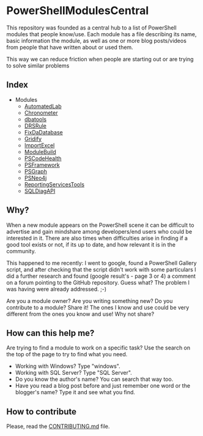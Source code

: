 # PowerShellModulesCentral

This repository was founded as a central hub to a list of PowerShell modules that people know/use.
Each module has a file describing its name, basic information the module, as well as one or more blog posts/videos from people that have written about or used them.

This way we can reduce friction when people are starting out or are trying to solve similar problems

## Index
* Modules
  * [AutomatedLab](https://github.com/ClaudioESSilva/PowerShellModulesCentral/blob/master/Modules/AutomatedLab.md)
  * [Chronometer](https://github.com/ClaudioESSilva/PowerShellModulesCentral/blob/master/Modules/Chronometer.md)
  * [dbatools](https://github.com/ClaudioESSilva/PowerShellModulesCentral/blob/master/Modules/dbatools.md)
  * [DRSRule](https://github.com/ClaudioESSilva/PowerShellModulesCentral/blob/master/Modules/DRSRule.md)
  * [FixDaDatabase](https://github.com/ClaudioESSilva/PowerShellModulesCentral/blob/master/Modules/FixDaDatabase.md)
  * [Gridify](https://github.com/ClaudioESSilva/PowerShellModulesCentral/blob/master/Modules/Gridify.md)
  * [ImportExcel](https://github.com/ClaudioESSilva/PowerShellModulesCentral/blob/master/Modules/ImportExcel.md)
  * [ModuleBuild](https://github.com/ClaudioESSilva/PowerShellModulesCentral/blob/master/Modules/ModuleBuild.md)
  * [PSCodeHealth](https://github.com/ClaudioESSilva/PowerShellModulesCentral/blob/master/Modules/PSCodeHealth.md)
  * [PSFramework](https://github.com/ClaudioESSilva/PowerShellModulesCentral/blob/master/Modules/PSFramework.md)
  * [PSGraph](https://github.com/ClaudioESSilva/PowerShellModulesCentral/blob/master/Modules/PSGraph.md)
  * [PSNeo4j](https://github.com/ClaudioESSilva/PowerShellModulesCentral/blob/master/Modules/PSNeo4j.md)
  * [ReportingServicesTools](https://github.com/ClaudioESSilva/PowerShellModulesCentral/blob/master/Modules/ReportingServicesTools.md)
  * [SQLDiagAPI](https://github.com/ClaudioESSilva/PowerShellModulesCentral/blob/master/Modules/SQLDiagAPI.md)

## Why?
When a new module appears on the PowerShell scene it can be difficult to advertise and gain mindshare among developers/end users who could be interested in it.
There are also times when difficulties arise in finding if a good tool exists or not, if its up to date, and how relevant it is in the community.

This happened to me recently:
I went to google, found a PowerShell Gallery script, and after checking that the script didn't work with some particulars I did a further research and found (google result's - page 3 or 4) a comment on a forum pointing to the GitHub repository. Guess what? The problem I was having were already addressed. ;-)

Are you a module owner? Are you writing something new? Do you contribute to a module? Share it!
The ones I know and use could be very different from the ones you know and use! Why not share?

## How can this help me?
Are trying to find a module to work on a specific task? Use the search on the top of the page to try to find what you need.
* Working with Windows? Type "windows".
* Working with SQL Server? Type "SQL Server".
* Do you know the author's name? You can search that way too.
* Have you read a blog post before and just remember one word or the blogger's name? Type it and see what you find.

## How to contribute
Please, read the [CONTRIBUTING.md](https://github.com/ClaudioESSilva/PowerShellModulesCentral/blob/master/CONTRIBUTING.md) file.
